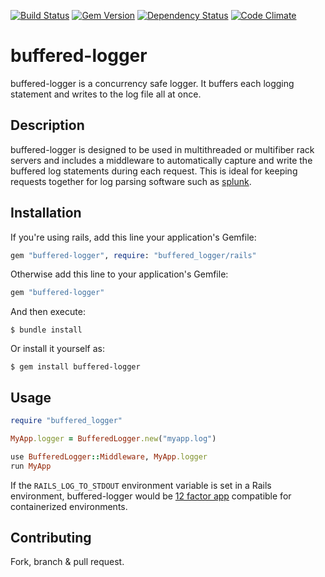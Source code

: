 [![Build Status](https://secure.travis-ci.org/samuelkadolph/buffered-logger.png?branch=master)](http://travis-ci.org/samuelkadolph/buffered-logger)
[![Gem Version](https://badge.fury.io/rb/buffered-logger.png)](http://badge.fury.io/rb/buffered-logger)
[![Dependency Status](https://gemnasium.com/samuelkadolph/buffered-logger.png)](https://gemnasium.com/samuelkadolph/buffered-logger)
[![Code Climate](https://codeclimate.com/github/samuelkadolph/buffered-logger.png)](https://codeclimate.com/github/samuelkadolph/buffered-logger)

# buffered-logger

buffered-logger is a concurrency safe logger. It buffers each logging statement and writes to the log file all at once.

## Description

buffered-logger is designed to be used in multithreaded or multifiber rack servers and includes a middleware to
automatically capture and write the buffered log statements during each request. This is ideal for keeping requests together
for log parsing software such as [splunk](http://www.splunk.com/).

## Installation

If you're using rails, add this line your application's Gemfile:

```ruby
gem "buffered-logger", require: "buffered_logger/rails"
```

Otherwise add this line to your application's Gemfile:

```ruby
gem "buffered-logger"
```

And then execute:

```
$ bundle install
```

Or install it yourself as:

```
$ gem install buffered-logger
```

## Usage

```ruby
require "buffered_logger"

MyApp.logger = BufferedLogger.new("myapp.log")

use BufferedLogger::Middleware, MyApp.logger
run MyApp
```

If the `RAILS_LOG_TO_STDOUT` environment variable is set in a Rails environment, buffered-logger would be [12 factor app](https://12factor.net/logs) compatible for containerized environments.

## Contributing

Fork, branch & pull request.
